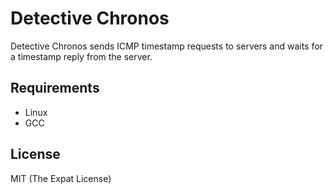 # Detective Chronos

Detective Chronos sends ICMP timestamp requests to servers and waits for a timestamp reply from the server.

## Requirements

- Linux
- GCC

## License

MIT (The Expat License)

